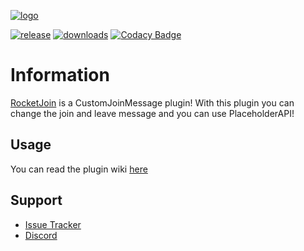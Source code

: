 [![logo]][spigot]

[![release]][releaseLink] [![downloads]][spigot] [![Codacy Badge](https://img.shields.io/codacy/grade/eace45ea8bac439bb66e81ace3465c71?style=for-the-badge)](https://www.codacy.com/gh/Lorenzo0111/RocketJoin/dashboard?utm_source=github.com&amp;utm_medium=referral&amp;utm_content=Lorenzo0111/RocketJoin&amp;utm_campaign=Badge_Grade)

# Information 
[RocketJoin][spigot] is a CustomJoinMessage plugin!
With this plugin you can change the join and leave message and you can use PlaceholderAPI!

## Usage

You can read the plugin wiki [here](https://docs.rocketplugins.space/rocketjoin/starting)

## Support
- [Issue Tracker][issues]
- [Discord][discord]

[release]: https://img.shields.io/github/v/release/Lorenzo0111/RocketJoin?style=for-the-badge&logo=appveyor
[releaseLink]: https://github.com/Lorenzo0111/RocketJoin/releases/latest

[issues]: https://github.com/Lorenzo0111/RocketJoin/issues

[discord]: https://bit.ly/RocketServer_DS
[spigot]: https://www.spigotmc.org/resources/rocketjoin-custom-join-message.82520/

[logo]: https://i.ibb.co/FYJFSDN/Rocket-Join-Banner.png

[downloads]: https://img.shields.io/spiget/downloads/82520?style=for-the-badge
